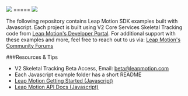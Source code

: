 <img src="https://di4564baj7skl.cloudfront.net/assets/leapjs/leapjs-logo-270-6bbee8a1836a10769c1ba84951450006.png">
=====

<img src="https://di4564baj7skl.cloudfront.net/assets/mac-a3b33298ed46dbf8a36151ac0357dbef.png">

The following repository contains Leap Motion SDK examples built with Javascript. Each project is built using V2 Core Services Skeletal Tracking code from [Leap Motion's Developer Portal](https://developer.leapmotion.com/downloads/skeletal-beta). For additional support with these examples and more, feel free to reach out to us via: [Leap Motion's Community Forums](https://community.leapmotion.com/category/beta)  

###Resources & Tips
* V2 Skeletal Tracking Beta Access, Email: beta@leapmotion.com
* Each Javascript example folder has a short README
* [Leap Motion Getting Started (Javascript)](https://developer.leapmotion.com/downloads/skeletal-beta/set_up_new_project)
* [Leap Motion API Docs (Javascript)](https://developer.leapmotion.com/documentation/javascript/index.html)

